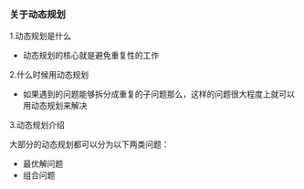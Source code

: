 ### 关于动态规划

1.动态规划是什么

-   动态规划的核心就是避免重复性的工作

2.什么时候用动态规划

-   如果遇到的问题能够拆分成重复的子问题那么，这样的问题很大程度上就可以用动态规划来解决

3.动态规划介绍

大部分的动态规划都可以分为以下两类问题：
-   最优解问题
-   组合问题
